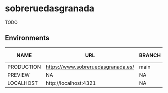 # sobreruedasgranada

TODO

## Environments

| NAME       | URL                                | BRANCH | VERCEL ENV |
| ---------- | ---------------------------------- | ------ | ---------- |
| PRODUCTION | https://www.sobreruedasgranada.es/ | main   | Production |
| PREVIEW    | NA                                 | NA     | NA         |
| LOCALHOST  | http://localhost:4321              | NA     | NA         |
